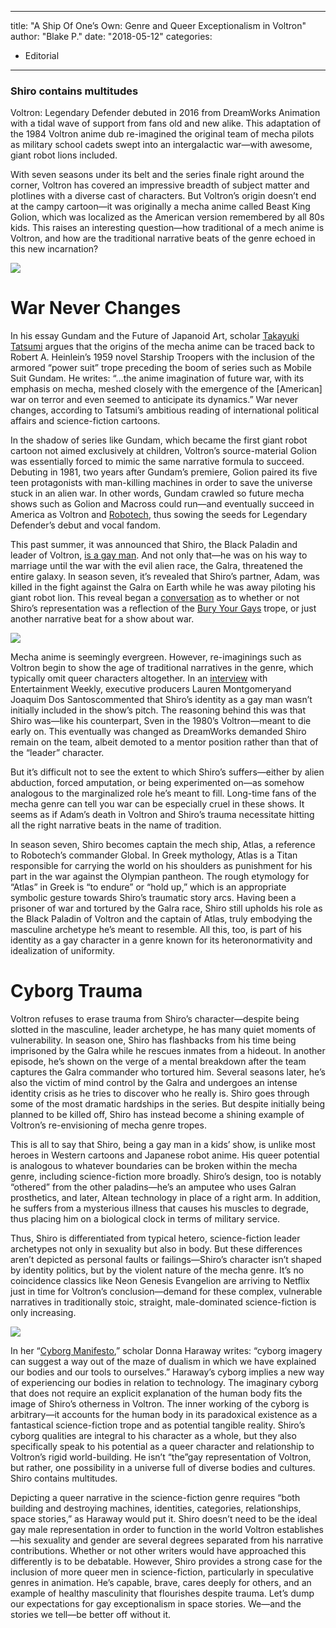 
---
title: "A Ship Of One’s Own: Genre and Queer Exceptionalism in Voltron"
author: "Blake P."
date: "2018-05-12"
categories:
- Editorial
---

### Shiro contains multitudes

Voltron: Legendary Defender debuted in 2016 from DreamWorks Animation with a tidal wave of support from fans old and new alike. This adaptation of the 1984 Voltron anime dub re-imagined the original team of mecha pilots as military school cadets swept into an intergalactic war—with awesome, giant robot lions included. 

With seven seasons under its belt and the series finale right around the corner, Voltron has covered an impressive breadth of subject matter and plotlines with a diverse cast of characters. But Voltron’s origin doesn’t end at the campy cartoon—it was originally a mecha anime called Beast King Golion, which was localized as the American version remembered by all 80s kids. This raises an interesting question—how traditional of a mech anime is Voltron, and how are the traditional narrative beats of the genre echoed in this new incarnation?

![](https://i2.wp.com/vrvblog.co/wp-content/uploads/2018/12/image1-1-1024x575.jpg?resize=1024%2C575&#038;ssl=1)

# War Never Changes

In his essay Gundam and the Future of Japanoid Art, scholar [Takayuki Tatsumi](http://www.isfdb.org/cgi-bin/ea.cgi?23250) argues that the origins of the mecha anime can be traced back to Robert A. Heinlein’s 1959 novel Starship Troopers with the inclusion of the armored “power suit” trope preceding the boom of series such as Mobile Suit Gundam. He writes: “…the anime imagination of future war, with its emphasis on mecha, meshed closely with the emergence of the [American] war on terror and even seemed to anticipate its dynamics.” War never changes, according to Tatsumi’s ambitious reading of international political affairs and science-fiction cartoons. 

In the shadow of series like Gundam, which became the first giant robot cartoon not aimed exclusively at children, Voltron’s source-material Golion was essentially forced to mimic the same narrative formula to succeed. Debuting in 1981, two years after Gundam’s premiere, Golion paired its five teen protagonists with man-killing machines in order to save the universe stuck in an alien war. In other words, Gundam crawled so future mecha shows such as Golion and Macross could run—and eventually succeed in America as Voltron and [Robotech](https://www.syfy.com/syfywire/remembering-robotech-detailed-history-80s-anime-cross-over-changed-everything), thus sowing the seeds for Legendary Defender’s debut and vocal fandom.

This past summer, it was announced that Shiro, the Black Paladin and leader of Voltron, [is a gay man](https://www.vulture.com/2018/08/voltron-legendary-defender-shiro-gay.html). And not only that—he was on his way to marriage until the war with the evil alien race, the Galra, threatened the entire galaxy. In season seven, it’s revealed that Shiro’s partner, Adam, was killed in the fight against the Galra on Earth while he was away piloting his giant robot lion. This reveal began a [conversation](https://www.polygon.com/tv/2018/8/16/17698024/voltron-adam-controversy-netflix-queerbaiting-dos-santos-letter) as to whether or not Shiro’s representation was a reflection of the [Bury Your Gays](https://tvtropes.org/pmwiki/pmwiki.php/Main/BuryYourGays) trope, or just another narrative beat for a show about war.

![](https://i0.wp.com/vrvblog.co/wp-content/uploads/2018/12/image3-1-1024x572.jpg?resize=1024%2C572&#038;ssl=1)

Mecha anime is seemingly evergreen. However, re-imaginings such as Voltron begin to show the age of traditional narratives in the genre, which typically omit queer characters altogether. In an [interview](https://ew.com/tv/2018/08/09/voltron-legendary-defender-shiro-gay/) with Entertainment Weekly, executive producers Lauren Montgomeryand Joaquim Dos Santoscommented that Shiro’s identity as a gay man wasn’t initially included in the show’s pitch. The reasoning behind this was that Shiro was—like his counterpart, Sven in the 1980’s Voltron—meant to die early on. This eventually was changed as DreamWorks demanded Shiro remain on the team, albeit demoted to a mentor position rather than that of the “leader” character. 

But it’s difficult not to see the extent to which Shiro’s suffers—either by alien abduction, forced amputation, or being experimented on—as somehow analogous to the marginalized role he’s meant to fill. Long-time fans of the mecha genre can tell you war can be especially cruel in these shows. It seems as if Adam’s death in Voltron and Shiro’s trauma necessitate hitting all the right narrative beats in the name of tradition.

In season seven, Shiro becomes captain the mech ship, Atlas, a reference to Robotech’s commander Global. In Greek mythology, Atlas is a Titan responsible for carrying the world on his shoulders as punishment for his part in the war against the Olympian pantheon. The rough etymology for “Atlas” in Greek is “to endure” or “hold up,” which is an appropriate symbolic gesture towards Shiro’s traumatic story arcs. Having been a prisoner of war and tortured by the Galra race, Shiro still upholds his role as the Black Paladin of Voltron and the captain of Atlas, truly embodying the masculine archetype he’s meant to resemble. All this, too, is part of his identity as a gay character in a genre known for its heteronormativity and idealization of uniformity.

# Cyborg Trauma

Voltron refuses to erase trauma from Shiro’s character—despite being slotted in the masculine, leader archetype, he has many quiet moments of vulnerability. In season one, Shiro has flashbacks from his time being imprisoned by the Galra while he rescues inmates from a hideout. In another episode, he’s shown on the verge of a mental breakdown after the team captures the Galra commander who tortured him. Several seasons later, he’s also the victim of mind control by the Galra and undergoes an intense identity crisis as he tries to discover who he really is. Shiro goes through some of the most dramatic hardships in the series. But despite initially being planned to be killed off, Shiro has instead become a shining example of Voltron’s re-envisioning of mecha genre tropes.

This is all to say that Shiro, being a gay man in a kids’ show, is unlike most heroes in Western cartoons and Japanese robot anime. His queer potential is analogous to whatever boundaries can be broken within the mecha genre, including science-fiction more broadly. Shiro’s design, too is notably “othered” from the other paladins—he’s an amputee who uses Galran prosthetics, and later, Altean technology in place of a right arm. In addition, he suffers from a mysterious illness that causes his muscles to degrade, thus placing him on a biological clock in terms of military service. 

Thus, Shiro is differentiated from typical hetero, science-fiction leader archetypes not only in sexuality but also in body. But these differences aren’t depicted as personal faults or failings—Shiro’s character isn’t shaped by identity politics, but by the violent nature of the mecha genre. It’s no coincidence classics like Neon Genesis Evangelion are arriving to Netflix just in time for Voltron’s conclusion—demand for these complex, vulnerable narratives in traditionally stoic, straight, male-dominated science-fiction is only increasing.

![](https://i0.wp.com/vrvblog.co/wp-content/uploads/2018/12/image2-1-1024x646.jpg?resize=1024%2C646&#038;ssl=1)

In her “[Cyborg Manifesto](http://faculty.georgetown.edu/irvinem/theory/Haraway-CyborgManifesto.html),” scholar Donna Haraway writes: “cyborg imagery can suggest a way out of the maze of dualism in which we have explained our bodies and our tools to ourselves.” Haraway’s cyborg implies a new way of experiencing our bodies in relation to technology. The imaginary cyborg that does not require an explicit explanation of the human body fits the image of Shiro’s otherness in Voltron. The inner working of the cyborg is arbitrary—it accounts for the human body in its paradoxical existence as a fantastical science-fiction trope and as potential tangible reality. Shiro’s cyborg qualities are integral to his character as a whole, but they also specifically speak to his potential as a queer character and relationship to Voltron’s rigid world-building. He isn’t “the”gay representation of Voltron, but rather, one possibility in a universe full of diverse bodies and cultures. Shiro contains multitudes.

Depicting a queer narrative in the science-fiction genre requires “both building and destroying machines, identities, categories, relationships, space stories,” as Haraway would put it. Shiro doesn’t need to be the ideal gay male representation in order to function in the world Voltron establishes—his sexuality and gender are several degrees separated from his narrative contributions. Whether or not other writers would have approached this differently is to be debatable. However, Shiro provides a strong case for the inclusion of more queer men in science-fiction, particularly in speculative genres in animation. He’s capable, brave, cares deeply for others, and an example of healthy masculinity that flourishes despite trauma. Let’s dump our expectations for gay exceptionalism in space stories. We—and the stories we tell—be better off without it.
